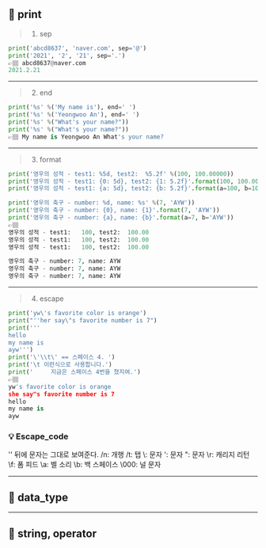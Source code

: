 ## 📍 print
>1. sep
```python
print('abcd8637', 'naver.com', sep='@')
print('2021', '2', '21', sep='.')
👉🏽 abcd8637@naver.com
2021.2.21
```
---

>2. end
```python
print('%s' %('My name is'), end=' ')
print('%s' %('Yeongwoo An'), end=' ')
print('%s' %("What's your name?"))
print('%s' %("What's your name?"))
👉🏽 My name is Yeongwoo An What's your name?
```
---

>3. format
```python
print('영우의 성적 - test1: %5d, test2:  %5.2f' %(100, 100.00000))
print('영우의 성적 - test1: {0: 5d}, test2: {1: 5.2f}'.format(100, 100.00000))
print('영우의 성적 - test1: {a: 5d}, test2: {b: 5.2f}'.format(a=100, b=100.00000))

print('영우의 축구 - number: %d, name: %s' %(7, 'AYW'))
print('영우의 축구 - number: {0}, name: {1}'.format(7, 'AYW'))
print('영우의 축구 - number: {a}, name: {b}'.format(a=7, b='AYW'))
👉🏽 
영우의 성적 - test1:   100, test2:  100.00
영우의 성적 - test1:   100, test2:  100.00
영우의 성적 - test1:   100, test2:  100.00

영우의 축구 - number: 7, name: AYW
영우의 축구 - number: 7, name: AYW
영우의 축구 - number: 7, name: AYW
```
---

>4. escape
```python
print('yw\'s favorite color is orange')
print("''her say\"s favorite number is 7")
print('''
hello
my name is
ayw''')
print('\'\\t\' == 스페이스 4. ')
print('\t 이런식으로 사용합니다.')
print('     지금은 스페이스 4번을 쳤지여.')
👉🏽
yw's favorite color is orange
she say"s favorite number is 7
hello
my name is
ayw
```

### 💡 Escape_code
'\' 뒤에 문자는 그대로 보여준다.
/n: 개행
/t: 탭
\\: 문자
\': 문자
\": 문자
\r: 캐리지 리턴
\f: 폼 피드
\a: 벨 소리
\b: 백 스페이스
\000: 널 문자

---

## 📍 data_type


---

## 📍 string, operator